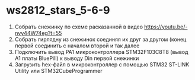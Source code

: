 # ws2812_stars_5-6-9

1. Собрать снежинку по схеме расказанной в видео https://youtu.be/-nvy44W74eg?t=55
2. Собрать гирлядну из снежинок соединяя их друг за другом (конец первой соединить с началом второй и так далее
3. Подключить вывод PA1 микроконтроллера STM32F103C8T8 (вывод A1 платы BluePill) к выводу Din первой снежинки
3. Загрузить heх-файл в микроконтроллер с помощью STM32 ST-LINK Utility или STM32CubeProgrammer
